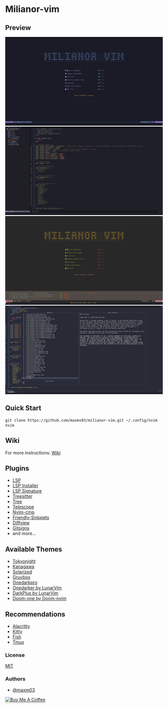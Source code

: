 # Milianor-vim

## Preview

<img src="./screenshots/1.png" />
<img src="./screenshots/2.png" />
<img src="./screenshots/3.png" />
<img src="./screenshots/4.png" />

## Quick Start
```
git clone https://github.com/maxmx03/milianor-vim.git ~/.config/nvim
nvim
```

## Wiki

For more instructions: [Wiki](https://github.com/maxmx03/milianor-vim/wiki)

## Plugins
- [LSP](https://github.com/neovim/nvim-lspconfig)
- [LSP Installer](https://github.com/williamboman/nvim-lsp-installer)
- [LSP Signature](https://github.com/ray-x/lsp_signature.nvim)
- [Treesitter](https://github.com/nvim-treesitter/nvim-treesitter)
- [Tree](https://github.com/kyazdani42/nvim-tree.lua)
- [Telescope](https://github.com/nvim-telescope/telescope.nvim)
- [Nvim-cmp](https://github.com/hrsh7th/nvim-cmp)
- [Friendly-Snippets](https://github.com/rafamadriz/friendly-snippets)
- [Diffview](https://github.com/sindrets/diffview.nvim)
- [Gitsigns](https://github.com/lewis6991/gitsigns.nvim)
- and more...

## Available Themes
- [Tokyonight](https://github.com/folke/tokyonight.nvim)
- [Kanagawa](https://github.com/rebelot/kanagawa.nvim)
- [Solarized](https://github.com/maxmx03/solarized.nvim)
- [Gruvbox](https://github.com/morhetz/gruvbox)
- [Onedarkpro](https://github.com/olimorris/onedarkpro.nvim)
- [Onedarker by LunarVim ](https://github.com/LunarVim/onedarker.nvim)
- [DarkPlus by LunarVim ](https://github.com/LunarVim/darkplus.nvim)
- [Doom-one by Doom-nvim ](https://github.com/NTBBloodbath/doom-one.nvim)

## Recommendations
- [Alacritty](https://github.com/alacritty/alacritty)
- [Kitty](https://github.com/kovidgoyal/kitty)
- [Fish](https://github.com/fish-shell/fish-shell)
- [Tmux](https://github.com/tmux/tmux)

### License

[MIT](https://choosealicense.com/licenses/mit/)

### Authors

- [@maxm03](https://github.com/maxmx03)

<a href="https://www.buymeacoffee.com/milianor" target="_blank"><img src="https://www.buymeacoffee.com/assets/img/custom_images/orange_img.png" alt="Buy Me A Coffee" style="height: 41px !important;width: 174px !important;box-shadow: 0px 3px 2px 0px rgba(190, 190, 190, 0.5) !important;-webkit-box-shadow: 0px 3px 2px 0px rgba(190, 190, 190, 0.5) !important;" ></a>
